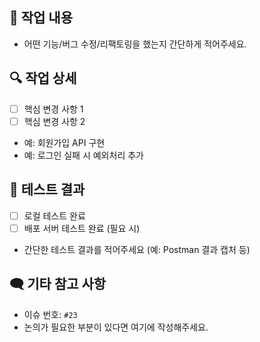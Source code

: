 ## 📌 작업 내용
- 어떤 기능/버그 수정/리팩토링을 했는지 간단하게 적어주세요.

## 🔍 작업 상세
- [ ] 핵심 변경 사항 1
- [ ] 핵심 변경 사항 2
- 예: 회원가입 API 구현
- 예: 로그인 실패 시 예외처리 추가

## 🧪 테스트 결과
- [ ] 로컬 테스트 완료
- [ ] 배포 서버 테스트 완료 (필요 시)
- 간단한 테스트 결과를 적어주세요 (예: Postman 결과 캡처 등)

## 🗨 기타 참고 사항
- 이슈 번호: `#23`
- 논의가 필요한 부분이 있다면 여기에 작성해주세요.